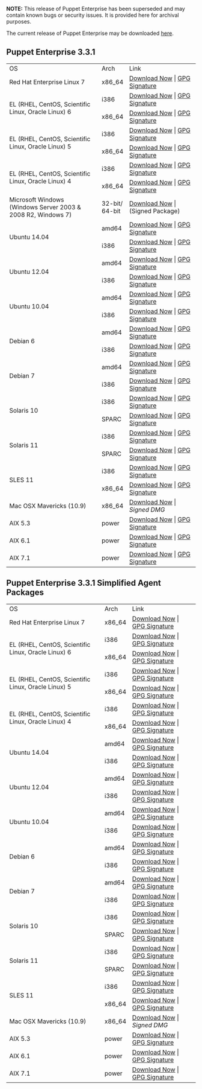 <p><b>NOTE:</b> This release of Puppet Enterprise has been superseded and may contain known bugs or security issues. It is provided here for archival purposes.
</p><p>The current release of Puppet Enterprise may be downloaded <a href="/Readme.md">here</a>.

</p><h2 id="pe_330">Puppet Enterprise 3.3.1</h2>
<table>
<tbody>
<tr>
<td>OS</td>
<td>Arch</td>
<td>Link</td>
</tr>

<tr>
<td>Red Hat Enterprise Linux 7</td>
<td>x86_64</td>
<td><a href="http://pm.puppetlabs.com/puppet-enterprise/3.3.1/puppet-enterprise-3.3.1-el-7-x86_64.tar.gz">Download Now</a> | <a href="https://pm.puppetlabs.com/puppet-enterprise/3.3.1/puppet-enterprise-3.3.1-el-7-x86_64.tar.gz.asc">GPG Signature</a></td>
</tr>


<tr>
<td rowspan="2">EL (RHEL, CentOS, Scientific Linux, Oracle Linux) 6</td>
<td>i386</td>
<td><a href="http://pm.puppetlabs.com/puppet-enterprise/3.3.1/puppet-enterprise-3.3.1-el-6-i386.tar.gz">Download Now</a> | <a href="http://pm.puppetlabs.com/puppet-enterprise/3.3.1/puppet-enterprise-3.3.1-el-6-i386.tar.gz.asc">GPG Signature</a></td>
</tr>
<tr>
<td>x86_64</td>
<td><a href="http://pm.puppetlabs.com/puppet-enterprise/3.3.1/puppet-enterprise-3.3.1-el-6-x86_64.tar.gz">Download Now</a> | <a href="http://pm.puppetlabs.com/puppet-enterprise/3.3.1/puppet-enterprise-3.3.1-el-6-x86_64.tar.gz.asc">GPG Signature</a></td>
</tr>

<tr>
<td rowspan="2">EL (RHEL, CentOS, Scientific Linux, Oracle Linux) 5</td>
<td>i386</td>
<td><a href="http://pm.puppetlabs.com/puppet-enterprise/3.3.1/puppet-enterprise-3.3.1-el-5-i386.tar.gz">Download Now</a> | <a href="http://pm.puppetlabs.com/puppet-enterprise/3.3.1/puppet-enterprise-3.3.1-el-5-i386.tar.gz.asc">GPG Signature</a></td>
</tr>
<tr>
<td>x86_64</td>
<td><a href="http://pm.puppetlabs.com/puppet-enterprise/3.3.1/puppet-enterprise-3.3.1-el-5-x86_64.tar.gz">Download Now</a> | <a href="http://pm.puppetlabs.com/puppet-enterprise/3.3.1/puppet-enterprise-3.3.1-el-5-x86_64.tar.gz.asc">GPG Signature</a></td>
</tr>

<tr>
<td rowspan="2">EL (RHEL, CentOS, Scientific Linux, Oracle Linux) 4</td>
<td>i386</td>
<td><a href="http://pm.puppetlabs.com/puppet-enterprise/3.3.1/puppet-enterprise-3.3.1-el-4-i386.tar.gz">Download Now</a> | <a href="http://pm.puppetlabs.com/puppet-enterprise/3.3.1/puppet-enterprise-3.3.1-el-4-i386.tar.gz.asc">GPG Signature</a></td>
</tr>
<tr>
<td>x86_64</td>
<td><a href="http://pm.puppetlabs.com/puppet-enterprise/3.3.1/puppet-enterprise-3.3.1-el-4-x86_64.tar.gz">Download Now</a> | <a href="http://pm.puppetlabs.com/puppet-enterprise/3.3.1/puppet-enterprise-3.3.1-el-4-x86_64.tar.gz.asc">GPG Signature</a></td>
</tr>
<tr>
<td>Microsoft Windows<br>(Windows Server 2003 &amp; 2008 R2, Windows 7)</td>
<td>32-bit/<br>64-bit</td>
<td><a href="http://pm.puppetlabs.com/puppet-enterprise/3.3.1/puppet-enterprise-3.3.1.msi">Download Now</a> | (Signed Package)</td>
</tr>



<tr>
<td rowspan="2">Ubuntu 14.04</td>
<td>amd64</td>
<td><a href="http://pm.puppetlabs.com/puppet-enterprise/3.3.1/puppet-enterprise-3.3.1-ubuntu-14.04-amd64.tar.gz">Download Now</a> | <a href="http://pm.puppetlabs.com/puppet-enterprise/3.3.1/puppet-enterprise-3.3.1-ubuntu-14.04-amd64.tar.gz.asc">GPG Signature</a></td>
</tr>
<tr>
<td>i386</td>
<td><a href="http://pm.puppetlabs.com/puppet-enterprise/3.3.1/puppet-enterprise-3.3.1-ubuntu-14.04-i386.tar.gz">Download Now</a> | <a href="http://pm.puppetlabs.com/puppet-enterprise/3.3.1/puppet-enterprise-3.3.1-ubuntu-14.04-i386.tar.gz.asc">GPG Signature</a></td>
</tr>
<tr>
<td rowspan="2">Ubuntu 12.04</td>
<td>amd64</td>
<td><a href="http://pm.puppetlabs.com/puppet-enterprise/3.3.1/puppet-enterprise-3.3.1-ubuntu-12.04-amd64.tar.gz">Download Now</a> | <a href="http://pm.puppetlabs.com/puppet-enterprise/3.3.1/puppet-enterprise-3.3.1-ubuntu-12.04-amd64.tar.gz.asc">GPG Signature</a></td>
</tr>
<tr>
<td>i386</td>
<td><a href="http://pm.puppetlabs.com/puppet-enterprise/3.3.1/puppet-enterprise-3.3.1-ubuntu-12.04-i386.tar.gz">Download Now</a> | <a href="http://pm.puppetlabs.com/puppet-enterprise/3.3.1/puppet-enterprise-3.3.1-ubuntu-12.04-i386.tar.gz.asc">GPG Signature</a></td>
</tr>


<tr>
<td rowspan="2">Ubuntu 10.04</td>
<td>amd64</td>
<td><a href="http://pm.puppetlabs.com/puppet-enterprise/3.3.1/puppet-enterprise-3.3.1-ubuntu-10.04-amd64.tar.gz">Download Now</a> | <a href="http://pm.puppetlabs.com/puppet-enterprise/3.3.1/puppet-enterprise-3.3.1-ubuntu-10.04-amd64.tar.gz.asc">GPG Signature</a></td>
</tr>
<tr>
<td>i386</td>
<td><a href="http://pm.puppetlabs.com/puppet-enterprise/3.3.1/puppet-enterprise-3.3.1-ubuntu-10.04-i386.tar.gz">Download Now</a> | <a href="http://pm.puppetlabs.com/puppet-enterprise/3.3.1/puppet-enterprise-3.3.1-ubuntu-10.04-i386.tar.gz.asc">GPG Signature</a></td>
</tr>


<tr>
<td rowspan="2">Debian 6</td>
<td>amd64</td>
<td><a href="http://pm.puppetlabs.com/puppet-enterprise/3.3.1/puppet-enterprise-3.3.1-debian-6-amd64.tar.gz">Download Now</a> | <a href="http://pm.puppetlabs.com/puppet-enterprise/3.3.1/puppet-enterprise-3.3.1-debian-6-amd64.tar.gz.asc">GPG Signature</a></td>
</tr>
<tr>
<td>i386</td>
<td><a href="http://pm.puppetlabs.com/puppet-enterprise/3.3.1/puppet-enterprise-3.3.1-debian-6-i386.tar.gz">Download Now</a> | <a href="http://pm.puppetlabs.com/puppet-enterprise/3.3.1/puppet-enterprise-3.3.1-debian-6-i386.tar.gz.asc">GPG Signature</a></td>
</tr>
<tr>
<td rowspan="2">Debian 7</td>
<td>amd64</td>
<td><a href="http://pm.puppetlabs.com/puppet-enterprise/3.3.1/puppet-enterprise-3.3.1-debian-7-amd64.tar.gz">Download Now</a> | <a href="http://pm.puppetlabs.com/puppet-enterprise/3.3.1/puppet-enterprise-3.3.1-debian-7-amd64.tar.gz.asc">GPG Signature</a></td>
</tr>
<tr>
<td>i386</td>
<td><a href="http://pm.puppetlabs.com/puppet-enterprise/3.3.1/puppet-enterprise-3.3.1-debian-7-i386.tar.gz">Download Now</a> | <a href="http://pm.puppetlabs.com/puppet-enterprise/3.3.1/puppet-enterprise-3.3.1-debian-7-i386.tar.gz.asc">GPG Signature</a></td>
</tr>

<tr>
<td rowspan="2">Solaris 10</td>
<td>i386</td>
<td><a href="http://pm.puppetlabs.com/puppet-enterprise/3.3.1/puppet-enterprise-3.3.1-solaris-10-i386.tar.gz">Download Now</a> | <a href="http://pm.puppetlabs.com/puppet-enterprise/3.3.1/puppet-enterprise-3.3.1-solaris-10-i386.tar.gz.asc">GPG Signature</a></td>
</tr>
<tr>
<td>SPARC</td>
<td><a href="http://pm.puppetlabs.com/puppet-enterprise/3.3.1/puppet-enterprise-3.3.1-solaris-10-sparc.tar.gz">Download Now</a> | <a href="http://pm.puppetlabs.com/puppet-enterprise/3.3.1/puppet-enterprise-3.3.1-solaris-10-sparc.tar.gz.asc">GPG Signature</a></td>
</tr>
<tr>
<td rowspan="2">Solaris 11</td>
<td>i386</td>
<td><a href="http://pm.puppetlabs.com/puppet-enterprise/3.3.1/puppet-enterprise-3.3.1-solaris-11-i386.tar.gz">Download Now</a> | <a href="http://pm.puppetlabs.com/puppet-enterprise/3.3.1/puppet-enterprise-3.3.1-solaris-11-i386.tar.gz.asc">GPG Signature</a></td>
</tr>
<tr>
<td>SPARC</td>
<td><a href="http://pm.puppetlabs.com/puppet-enterprise/3.3.1/puppet-enterprise-3.3.1-solaris-11-sparc.tar.gz">Download Now</a> | <a href="http://pm.puppetlabs.com/puppet-enterprise/3.3.1/puppet-enterprise-3.3.1-solaris-11-sparc.tar.gz.asc">GPG Signature</a></td>
</tr>
<tr>
<td rowspan="2">SLES 11</td>
<td>i386</td>
<td><a href="http://pm.puppetlabs.com/puppet-enterprise/3.3.1/puppet-enterprise-3.3.1-sles-11-i386.tar.gz">Download Now</a> | <a href="http://pm.puppetlabs.com/puppet-enterprise/3.3.1/puppet-enterprise-3.3.1-sles-11-i386.tar.gz.asc">GPG Signature</a></td>
</tr>
<tr>
<td>x86_64</td>
<td><a href="http://pm.puppetlabs.com/puppet-enterprise/3.3.1/puppet-enterprise-3.3.1-sles-11-x86_64.tar.gz">Download Now</a> | <a href="http://pm.puppetlabs.com/puppet-enterprise/3.3.1/puppet-enterprise-3.3.1-sles-11-x86_64.tar.gz.asc">GPG Signature</a></td>
</tr>
<tr>
<td>Mac OSX Mavericks (10.9)</td>
<td>x86_64</td>
<td><a href="http://pm.puppetlabs.com/puppet-enterprise/3.3.1/puppet-enterprise-3.3.1-osx-10.9-x86_64.dmg">Download Now</a> | <em>Signed DMG<em></em></em></td>
</tr>

<tr>
<td>AIX 5.3</td>
<td>power</td>
<td><a href="http://pm.puppetlabs.com/puppet-enterprise/3.3.1/puppet-enterprise-3.3.1-aix-5.3-power.tar.gz">Download Now</a> | <a href="https://pm.puppetlabs.com/puppet-enterprise/3.3.1/puppet-enterprise-3.3.1-aix-5.3-power.tar.gz.asc">GPG Signature</a></td>
</tr>
<tr>
<td>AIX 6.1</td>
<td>power</td>
<td><a href="http://pm.puppetlabs.com/puppet-enterprise/3.3.1/puppet-enterprise-3.3.1-aix-6.1-power.tar.gz">Download Now</a> | <a href="https://pm.puppetlabs.com/puppet-enterprise/3.3.1/puppet-enterprise-3.3.1-aix-6.1-power.tar.gz.asc">GPG Signature</a></td>
</tr>
<tr>
<td>AIX 7.1</td>
<td>power</td>
<td><a href="http://pm.puppetlabs.com/puppet-enterprise/3.3.1/puppet-enterprise-3.3.1-aix-7.1-power.tar.gz">Download Now</a> | <a href="https://pm.puppetlabs.com/puppet-enterprise/3.3.1/puppet-enterprise-3.3.1-aix-7.1-power.tar.gz.asc">GPG Signature</a></td>
</tr>


</tbody>
</table>

<h2 id="pe_a_323">Puppet Enterprise 3.3.1 Simplified Agent Packages</h2>
<table>
<tbody>
<tr>
<td>OS</td>
<td>Arch</td>
<td>Link</td>
</tr>


<tr>
<td>Red Hat Enterprise Linux 7</td>
<td>x86_64</td>
<td><a href="http://pm.puppetlabs.com/puppet-enterprise/3.3.1/puppet-enterprise-3.3.1-el-7-x86_64-agent.tar.gz">Download Now</a> | <a href="https://pm.puppetlabs.com/puppet-enterprise/3.3.1/puppet-enterprise-3.3.1-el-7-x86_64-agent.tar.gz.asc">GPG Signature</a></td>
</tr>



<tr>
<td rowspan="2">EL (RHEL, CentOS, Scientific Linux, Oracle Linux) 6</td>
<td>i386</td>
<td><a href="http://pm.puppetlabs.com/puppet-enterprise/3.3.1/puppet-enterprise-3.3.1-el-6-i386-agent.tar.gz">Download Now</a> | <a href="http://pm.puppetlabs.com/puppet-enterprise/3.3.1/puppet-enterprise-3.3.1-el-6-i386-agent.tar.gz.asc">GPG Signature</a></td>
</tr>
<tr>
<td>x86_64</td>
<td><a href="http://pm.puppetlabs.com/puppet-enterprise/3.3.1/puppet-enterprise-3.3.1-el-6-x86_64-agent.tar.gz">Download Now</a> | <a href="http://pm.puppetlabs.com/puppet-enterprise/3.3.1/puppet-enterprise-3.3.1-el-6-x86_64-agent.tar.gz.asc">GPG Signature</a></td>
</tr>


<tr>
<td rowspan="2">EL (RHEL, CentOS, Scientific Linux, Oracle Linux) 5</td>
<td>i386</td>
<td><a href="http://pm.puppetlabs.com/puppet-enterprise/3.3.1/puppet-enterprise-3.3.1-el-5-i386-agent.tar.gz">Download Now</a> | <a href="http://pm.puppetlabs.com/puppet-enterprise/3.3.1/puppet-enterprise-3.3.1-el-5-i386-agent.tar.gz.asc">GPG Signature</a></td>
</tr>
<tr>
<td>x86_64</td>
<td><a href="http://pm.puppetlabs.com/puppet-enterprise/3.3.1/puppet-enterprise-3.3.1-el-5-x86_64-agent.tar.gz">Download Now</a> | <a href="http://pm.puppetlabs.com/puppet-enterprise/3.3.1/puppet-enterprise-3.3.1-el-5-x86_64-agent.tar.gz.asc">GPG Signature</a></td>
</tr>


<tr>
<td rowspan="2">EL (RHEL, CentOS, Scientific Linux, Oracle Linux) 4</td>
<td>i386</td>
<td><a href="http://pm.puppetlabs.com/puppet-enterprise/3.3.1/puppet-enterprise-3.3.1-el-4-i386-agent.tar.gz">Download Now</a> | <a href="http://pm.puppetlabs.com/puppet-enterprise/3.3.1/puppet-enterprise-3.3.1-el-4-i386-agent.tar.gz.asc">GPG Signature</a></td>
</tr>
<tr>
<td>x86_64</td>
<td><a href="http://pm.puppetlabs.com/puppet-enterprise/3.3.1/puppet-enterprise-3.3.1-el-4-x86_64-agent.tar.gz">Download Now</a> | <a href="http://pm.puppetlabs.com/puppet-enterprise/3.3.1/puppet-enterprise-3.3.1-el-4-x86_64-agent.tar.gz.asc">GPG Signature</a></td>
</tr>


<tr>
<td rowspan="2">Ubuntu 14.04</td>
<td>amd64</td>
<td><a href="http://pm.puppetlabs.com/puppet-enterprise/3.3.1/puppet-enterprise-3.3.1-ubuntu-14.04-amd64-agent.tar.gz">Download Now</a> | <a href="http://pm.puppetlabs.com/puppet-enterprise/3.3.1/puppet-enterprise-3.3.1-ubuntu-14.04-amd64-agent.tar.gz.asc">GPG Signature</a></td>
</tr>
<tr>
<td>i386</td>
<td><a href="http://pm.puppetlabs.com/puppet-enterprise/3.3.1/puppet-enterprise-3.3.1-ubuntu-14.04-i386-agent.tar.gz">Download Now</a> | <a href="http://pm.puppetlabs.com/puppet-enterprise/3.3.1/puppet-enterprise-3.3.1-ubuntu-14.04-i386-agent.tar.gz.asc">GPG Signature</a></td>
</tr>

<tr>
<td rowspan="2">Ubuntu 12.04</td>
<td>amd64</td>
<td><a href="http://pm.puppetlabs.com/puppet-enterprise/3.3.1/puppet-enterprise-3.3.1-ubuntu-12.04-amd64-agent.tar.gz">Download Now</a> | <a href="http://pm.puppetlabs.com/puppet-enterprise/3.3.1/puppet-enterprise-3.3.1-ubuntu-12.04-amd64-agent.tar.gz.asc">GPG Signature</a></td>
</tr>
<tr>
<td>i386</td>
<td><a href="http://pm.puppetlabs.com/puppet-enterprise/3.3.1/puppet-enterprise-3.3.1-ubuntu-12.04-i386-agent.tar.gz">Download Now</a> | <a href="http://pm.puppetlabs.com/puppet-enterprise/3.3.1/puppet-enterprise-3.3.1-ubuntu-12.04-i386-agent.tar.gz.asc">GPG Signature</a></td>
</tr>

<tr>
<td rowspan="2">Ubuntu 10.04</td>
<td>amd64</td>
<td><a href="http://pm.puppetlabs.com/puppet-enterprise/3.3.1/puppet-enterprise-3.3.1-ubuntu-10.04-amd64-agent.tar.gz">Download Now</a> | <a href="http://pm.puppetlabs.com/puppet-enterprise/3.3.1/puppet-enterprise-3.3.1-ubuntu-10.04-amd64-agent.tar.gz.asc">GPG Signature</a></td>
</tr>
<tr>
<td>i386</td>
<td><a href="http://pm.puppetlabs.com/puppet-enterprise/3.3.1/puppet-enterprise-3.3.1-ubuntu-10.04-i386-agent.tar.gz">Download Now</a> | <a href="http://pm.puppetlabs.com/puppet-enterprise/3.3.1/puppet-enterprise-3.3.1-ubuntu-10.04-i386-agent.tar.gz.asc">GPG Signature</a></td>
</tr>


<tr>
<td rowspan="2">Debian 6</td>
<td>amd64</td>
<td><a href="http://pm.puppetlabs.com/puppet-enterprise/3.3.1/puppet-enterprise-3.3.1-debian-6-amd64-agent.tar.gz">Download Now</a> | <a href="http://pm.puppetlabs.com/puppet-enterprise/3.3.1/puppet-enterprise-3.3.1-debian-6-amd64-agent.tar.gz.asc">GPG Signature</a></td>
</tr>
<tr>
<td>i386</td>
<td><a href="http://pm.puppetlabs.com/puppet-enterprise/3.3.1/puppet-enterprise-3.3.1-debian-6-i386-agent.tar.gz">Download Now</a> | <a href="http://pm.puppetlabs.com/puppet-enterprise/3.3.1/puppet-enterprise-3.3.1-debian-6-i386-agent.tar.gz.asc">GPG Signature</a></td>
</tr>
<tr>
<td rowspan="2">Debian 7</td>
<td>amd64</td>
<td><a href="http://pm.puppetlabs.com/puppet-enterprise/3.3.1/puppet-enterprise-3.3.1-debian-7-amd64-agent.tar.gz">Download Now</a> | <a href="http://pm.puppetlabs.com/puppet-enterprise/3.3.1/puppet-enterprise-3.3.1-debian-7-amd64-agent.tar.gz.asc">GPG Signature</a></td>
</tr>
<tr>
<td>i386</td>
<td><a href="http://pm.puppetlabs.com/puppet-enterprise/3.3.1/puppet-enterprise-3.3.1-debian-7-i386-agent.tar.gz">Download Now</a> | <a href="http://pm.puppetlabs.com/puppet-enterprise/3.3.1/puppet-enterprise-3.3.1-debian-7-i386-agent.tar.gz.asc">GPG Signature</a></td>
</tr>
<tr>
<td rowspan="2">Solaris 10</td>
<td>i386</td>
<td><a href="http://pm.puppetlabs.com/puppet-enterprise/3.3.1/puppet-enterprise-3.3.1-solaris-10-i386-agent.tar.gz">Download Now</a> | <a href="http://pm.puppetlabs.com/puppet-enterprise/3.3.1/puppet-enterprise-3.3.1-solaris-10-i386-agent.tar.gz.asc">GPG Signature</a></td>
</tr>
<tr>
<td>SPARC</td>
<td><a href="http://pm.puppetlabs.com/puppet-enterprise/3.3.1/puppet-enterprise-3.3.1-solaris-10-sparc.tar.gz">Download Now</a> | <a href="http://pm.puppetlabs.com/puppet-enterprise/3.3.1/puppet-enterprise-3.3.1-solaris-10-sparc-agent.tar.gz.asc">GPG Signature</a></td>
</tr>
<tr>
<td rowspan="2">Solaris 11</td>
<td>i386</td>
<td><a href="http://pm.puppetlabs.com/puppet-enterprise/3.3.1/puppet-enterprise-3.3.1-solaris-11-i386-agent.tar.gz">Download Now</a> | <a href="http://pm.puppetlabs.com/puppet-enterprise/3.3.1/puppet-enterprise-3.3.1-solaris-11-i386-agent.tar.gz.asc">GPG Signature</a></td>
</tr>
<tr>
<td>SPARC</td>
<td><a href="http://pm.puppetlabs.com/puppet-enterprise/3.3.1/puppet-enterprise-3.3.1-solaris-11-sparc-agent.tar.gz">Download Now</a> | <a href="http://pm.puppetlabs.com/puppet-enterprise/3.3.1/puppet-enterprise-3.3.1-solaris-11-sparc-agent.tar.gz.asc">GPG Signature</a></td>
</tr>

<tr>
<td rowspan="2">SLES 11</td>
<td>i386</td>
<td><a href="http://pm.puppetlabs.com/puppet-enterprise/3.3.1/puppet-enterprise-3.3.1-sles-11-i386-agent.tar.gz">Download Now</a> | <a href="http://pm.puppetlabs.com/puppet-enterprise/3.3.1/puppet-enterprise-3.3.1-sles-11-i386-agent.tar.gz.asc">GPG Signature</a></td>
</tr>
<tr>
<td>x86_64</td>
<td><a href="http://pm.puppetlabs.com/puppet-enterprise/3.3.1/puppet-enterprise-3.3.1-sles-11-x86_64-agent.tar.gz">Download Now</a> | <a href="http://pm.puppetlabs.com/puppet-enterprise/3.3.1/puppet-enterprise-3.3.1-sles-11-x86_64-agent.tar.gz.asc">GPG Signature</a></td>
</tr>
<tr>
<td>Mac OSX Mavericks (10.9)</td>
<td>x86_64</td>
<td><a href="http://pm.puppetlabs.com/puppet-enterprise/3.3.1/puppet-enterprise-3.3.1-osx-10.9-x86_64.dmg">Download Now</a> | <em>Signed DMG<em></em></em></td>
</tr>
<tr>
<td>AIX 5.3</td>
<td>power</td>
<td><a href="http://pm.puppetlabs.com/puppet-enterprise/3.3.1/puppet-enterprise-3.3.1-aix-5.3-power-agent.tar.gz">Download Now</a> | <a href="https://pm.puppetlabs.com/puppet-enterprise/3.3.1/puppet-enterprise-3.3.1-aix-5.3-power-agent.tar.gz.asc">GPG Signature</a></td>
</tr>
<tr>
<td>AIX 6.1</td>
<td>power</td>
<td><a href="http://pm.puppetlabs.com/puppet-enterprise/3.3.1/puppet-enterprise-3.3.1-aix-6.1-power-agent.tar.gz">Download Now</a> | <a href="https://pm.puppetlabs.com/puppet-enterprise/3.3.1/puppet-enterprise-3.3.1-aix-6.1-power-agent.tar.gz.asc">GPG Signature</a></td>
</tr>
<tr>
<td>AIX 7.1</td>
<td>power</td>
<td><a href="http://pm.puppetlabs.com/puppet-enterprise/3.3.1/puppet-enterprise-3.3.1-aix-7.1-power-agent.tar.gz">Download Now</a> | <a href="https://pm.puppetlabs.com/puppet-enterprise/3.3.1/puppet-enterprise-3.3.1-aix-7.1-power-agent.tar.gz.asc">GPG Signature</a></td>
</tr>
</tbody>
</table>
